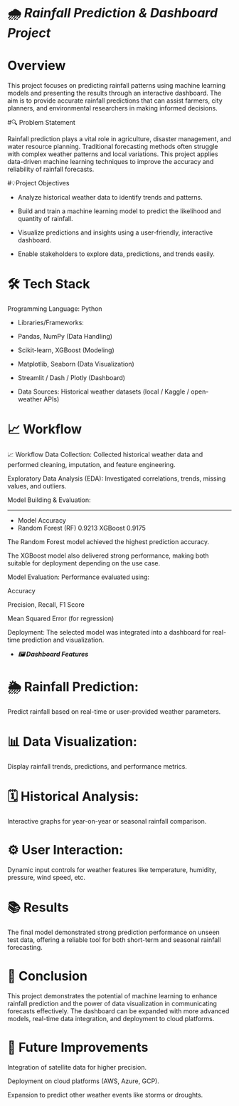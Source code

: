 # 🌧️ ***Rainfall Prediction & Dashboard Project***




# Overview

This project focuses on predicting rainfall patterns using machine learning models and presenting the results through an interactive dashboard. The aim is to provide accurate rainfall predictions that can assist farmers, city planners, and environmental researchers in making informed decisions.

#🔍 Problem Statement


Rainfall prediction plays a vital role in agriculture, disaster management, and water resource planning. Traditional forecasting methods often struggle with complex weather patterns and local variations. This project applies data-driven machine learning techniques to improve the accuracy and reliability of rainfall forecasts.

#💡Project Objectives



* Analyze historical weather data to identify trends and patterns.

* Build and train a machine learning model to predict the likelihood and quantity of rainfall.

* Visualize predictions and insights using a user-friendly, interactive dashboard.

* Enable stakeholders to explore data, predictions, and trends easily.

# 🛠️ Tech Stack
Programming Language: Python

* Libraries/Frameworks:

* Pandas, NumPy (Data Handling)

* Scikit-learn, XGBoost (Modeling)

* Matplotlib, Seaborn (Data Visualization)

* Streamlit / Dash / Plotly (Dashboard)

* Data Sources: Historical weather datasets (local / Kaggle / open-weather APIs)

# 📈 Workflow

📈 Workflow
Data Collection:
Collected historical weather data and performed cleaning, imputation, and feature engineering.

Exploratory Data Analysis (EDA):
Investigated correlations, trends, missing values, and outliers.

Model Building & Evaluation:
____________________________

* Model	Accuracy
* Random Forest (RF)	               0.9213
XGBoost	                           0.9175

The Random Forest model achieved the highest prediction accuracy.

The XGBoost model also delivered strong performance, making both suitable for deployment depending on the use case.

Model Evaluation:
Performance evaluated using:

Accuracy

Precision, Recall, F1 Score

Mean Squared Error (for regression)

Deployment:
The selected model was integrated into a dashboard for real-time prediction and visualization.

* ***🖼️ Dashboard Features***

  
# 🌦️ Rainfall Prediction:
Predict rainfall based on real-time or user-provided weather parameters.

# 📊 Data Visualization:
Display rainfall trends, predictions, and performance metrics.

# 🗓️ Historical Analysis:
Interactive graphs for year-on-year or seasonal rainfall comparison.

# ⚙️ User Interaction:
Dynamic input controls for weather features like temperature, humidity, pressure, wind speed, etc.



# 📚 Results
The final model demonstrated strong prediction performance on unseen test data, offering a reliable tool for both short-term and seasonal rainfall forecasting.



# 💬 Conclusion
This project demonstrates the potential of machine learning to enhance rainfall prediction and the power of data visualization in communicating forecasts effectively. The dashboard can be expanded with more advanced models, real-time data integration, and deployment to cloud platforms.


# 📢 Future Improvements
Integration of satellite data for higher precision.

Deployment on cloud platforms (AWS, Azure, GCP).

Expansion to predict other weather events like storms or droughts.
